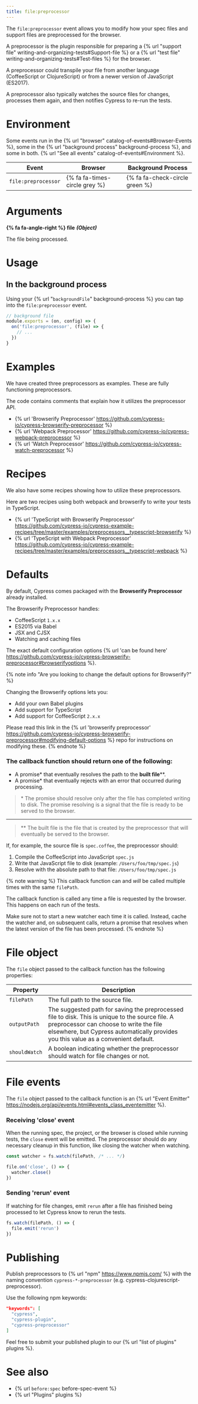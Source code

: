 ```yaml
---
title: file:preprocessor
---
```


The `file:preprocessor` event allows you to modify how your spec files and support files are preprocessed for the browser.

A preprocessor is the plugin responsible for preparing a {% url "support file" writing-and-organizing-tests#Support-file %} or a {% url "test file" writing-and-organizing-tests#Test-files %} for the browser.

A preprocessor could transpile your file from another language (CoffeeScript or ClojureScript) or from a newer version of JavaScript (ES2017).

A preprocessor also typically watches the source files for changes, processes them again, and then notifies Cypress to re-run the tests.

# Environment

Some events run in the {% url "browser" catalog-of-events#Browser-Events %}, some in the {% url "background process" background-process %}, and some in both. {% url "See all events" catalog-of-events#Environment %}.

Event | Browser | Background Process
--- | --- | ---
`file:preprocessor` | {% fa fa-times-circle grey %} | {% fa fa-check-circle green %}

# Arguments

**{% fa fa-angle-right %} file** ***(Object)***

The file being processed.

# Usage

## In the background process

Using your {% url "`backgroundFile`" background-process %} you can tap into the `file:preprocessor` event.

```javascript
// background file
module.exports = (on, config) => {
  on('file:preprocessor', (file) => {
    // ...
  })
}
```

# Examples

We have created three preprocessors as examples. These are fully functioning preprocessors.

The code contains comments that explain how it utilizes the preprocessor API.

* {% url 'Browserify Preprocessor' https://github.com/cypress-io/cypress-browserify-preprocessor %}
* {% url 'Webpack Preprocessor' https://github.com/cypress-io/cypress-webpack-preprocessor %}
* {% url 'Watch Preprocessor' https://github.com/cypress-io/cypress-watch-preprocessor %}

# Recipes

We also have some recipes showing how to utilize these preprocessors.

Here are two recipes using both webpack and browserify to write your tests in TypeScript.

- {% url 'TypeScript with Browserify Preprocessor' https://github.com/cypress-io/cypress-example-recipes/tree/master/examples/preprocessors__typescript-browserify %}
- {% url 'TypeScript with Webpack Preprocessor' https://github.com/cypress-io/cypress-example-recipes/tree/master/examples/preprocessors__typescript-webpack %}

# Defaults

By default, Cypress comes packaged with the **Browserify Preprocessor** already installed.

The Browserify Preprocessor handles:

- CoffeeScript `1.x.x`
- ES2015 via Babel
- JSX and CJSX
- Watching and caching files

The exact default configuration options {% url 'can be found here' https://github.com/cypress-io/cypress-browserify-preprocessor#browserifyoptions %}.

{% note info "Are you looking to change the default options for Browserify?" %}

Changing the Browserify options lets you:

- Add your own Babel plugins
- Add support for TypeScript
- Add support for CoffeeScript `2.x.x`

Please read this link in the {% url 'browserify preprocessor' https://github.com/cypress-io/cypress-browserify-preprocessor#modifying-default-options %} repo for instructions on modifying these.
{% endnote %}

### The callback function should return one of the following:

* A promise\* that eventually resolves the path to the **built file**\*\*.
* A promise\* that eventually rejects with an error that occurred during processing.

> \* The promise should resolve only after the file has completed writing to disk. The promise resolving is a signal that the file is ready to be served to the browser.

---

> \*\* The built file is the file that is created by the preprocessor that will eventually be served to the browser.

If, for example, the source file is `spec.coffee`, the preprocessor should:

1. Compile the CoffeeScript into JavaScript `spec.js`
2. Write that JavaScript file to disk (example: `/Users/foo/tmp/spec.js`)
3. Resolve with the absolute path to that file: `/Users/foo/tmp/spec.js`

{% note warning %}
This callback function can and *will* be called multiple times with the same `filePath`.

The callback function is called any time a file is requested by the browser. This happens on each run of the tests.

Make sure not to start a new watcher each time it is called. Instead, cache the watcher and, on subsequent calls, return a promise that resolves when the latest version of the file has been processed.
{% endnote %}

# File object

The `file` object passed to the callback function has the following properties:

Property | Description
-------- | ----------
`filePath` | The full path to the source file.
`outputPath` | The suggested path for saving the preprocessed file to disk. This is unique to the source file. A preprocessor can choose to write the file elsewhere, but Cypress automatically provides you this value as a convenient default.
`shouldWatch` | A boolean indicating whether the preprocessor should watch for file changes or not.

# File events

The `file` object passed to the callback function is an {% url "Event Emitter" https://nodejs.org/api/events.html#events_class_eventemitter %}.

### Receiving 'close' event

When the running spec, the project, or the browser is closed while running tests, the `close` event will be emitted. The preprocessor should do any necessary cleanup in this function, like closing the watcher when watching.

```javascript
const watcher = fs.watch(filePath, /* ... */)

file.on('close', () => {
  watcher.close()
})
```

### Sending 'rerun' event

If watching for file changes, emit `rerun` after a file has finished being processed to let Cypress know to rerun the tests.

```javascript
fs.watch(filePath, () => {
  file.emit('rerun')
})
```

# Publishing

Publish preprocessors to {% url "npm" https://www.npmjs.com/ %} with the naming convention `cypress-*-preprocessor` (e.g. cypress-clojurescript-preprocessor).

Use the following npm keywords:

```json
"keywords": [
  "cypress",
  "cypress-plugin",
  "cypress-preprocessor"
]
```

Feel free to submit your published plugin to our {% url "list of plugins" plugins %}.

# See also

- {% url `before:spec` before-spec-event %}
- {% url "Plugins" plugins %}
